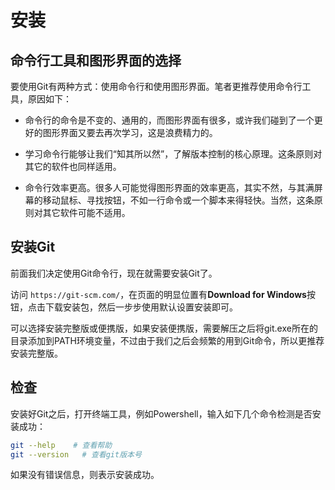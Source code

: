 # 安装

## 命令行工具和图形界面的选择

要使用Git有两种方式：使用命令行和使用图形界面。笔者更推荐使用命令行工具，原因如下：

* 命令行的命令是不变的、通用的，而图形界面有很多，或许我们碰到了一个更好的图形界面又要去再次学习，这是浪费精力的。

* 学习命令行能够让我们“知其所以然”，了解版本控制的核心原理。这条原则对其它的软件也同样适用。

* 命令行效率更高。很多人可能觉得图形界面的效率更高，其实不然，与其满屏幕的移动鼠标、寻找按钮，不如一行命令或一个脚本来得轻快。当然，这条原则对其它软件可能不适用。

## 安装Git

前面我们决定使用Git命令行，现在就需要安装Git了。

访问 `https://git-scm.com/`，在页面的明显位置有**Download for Windows**按钮，点击下载安装包，然后一步步使用默认设置安装即可。
 
可以选择安装完整版或便携版，如果安装便携版，需要解压之后将git.exe所在的目录添加到PATH环境变量，不过由于我们之后会频繁的用到Git命令，所以更推荐安装完整版。

## 检查

安装好Git之后，打开终端工具，例如Powershell，输入如下几个命令检测是否安装成功：

```sh
git --help    # 查看帮助
git --version   # 查看git版本号
```

如果没有错误信息，则表示安装成功。
